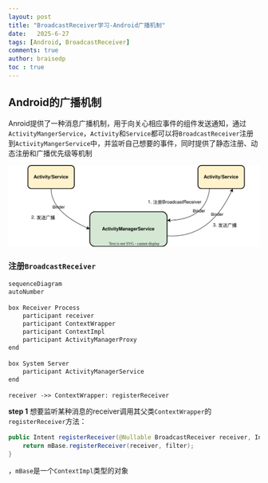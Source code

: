 ```yaml
---
layout: post
title: "BroadcastReceiver学习-Android广播机制"
date:   2025-6-27
tags: [Android, BroadcastReceiver]
comments: true
author: braisedp
toc : true
---
```


<!-- more -->

## Android的广播机制

Anroid提供了一种消息广播机制，用于向关心相应事件的组件发送通知，通过`ActivityMangerService`，`Activity`和`Service`都可以将`BroadcastReceiver`注册到`ActivityMangerService`中，并监听自己想要的事件，同时提供了静态注册、动态注册和广播优先级等机制

![broad_cast](../images/2025-6-27-broadcast_receiver/broadcast.svg)

### 注册`BroadcastReceiver`

```mermaid
sequenceDiagram
autoNumber

box Receiver Process
    participant receiver
    participant ContextWrapper
    participant ContextImpl
    participant ActivityManagerProxy
end

box System Server
    participant ActivityManagerService
end

receiver ->> ContextWrapper: registerReceiver
```
**step 1** 想要监听某种消息的receiver调用其父类`ContextWrapper`的`registerReceiver`方法：
```java
public Intent registerReceiver(@Nullable BroadcastReceiver receiver, IntentFilter filter) {
    return mBase.registerReceiver(receiver, filter);
}
```
，`mBase`是一个`ContextImpl`类型的对象
